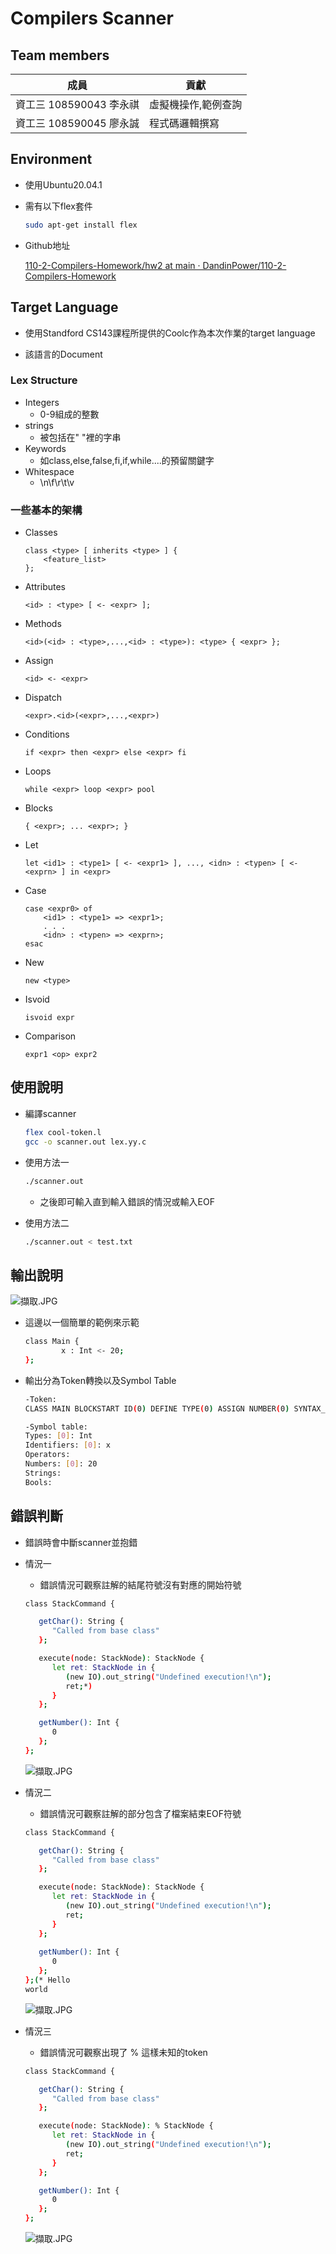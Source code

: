 # Compilers Scanner

## Team members

| 成員 | 貢獻 |
| --- | --- |
| 資工三 108590043 李永祺 | 虛擬機操作,範例查詢 |
| 資工三 108590045 廖永誠 | 程式碼邏輯撰寫 |

## Environment

- 使用Ubuntu20.04.1
- 需有以下flex套件
    
    ```bash
    sudo apt-get install flex
    ```
    
- Github地址
    
    [110-2-Compilers-Homework/hw2 at main · DandinPower/110-2-Compilers-Homework](https://github.com/DandinPower/110-2-Compilers-Homework/tree/main/hw2)
    

## Target Language

- 使用Standford CS143課程所提供的Coolc作為本次作業的target language
- 該語言的Document
    
    [](http://web.stanford.edu/class/cs143/materials/cool-manual.pdf)
    

### Lex Structure

- Integers
    - 0-9組成的整數
- strings
    - 被包括在" "裡的字串
- Keywords
    - 如class,else,false,fi,if,while....的預留關鍵字
- Whitespace
    - \n\f\r\t\v

### 一些基本的架構

- Classes
    
    ```
    class <type> [ inherits <type> ] {
    	<feature_list>
    };
    ```
    
- Attributes
    
    ```
    <id> : <type> [ <- <expr> ];
    ```
    
- Methods
    
    ```
    <id>(<id> : <type>,...,<id> : <type>): <type> { <expr> };
    ```
    
- Assign
    
    ```
    <id> <- <expr>
    ```
    
- Dispatch
    
    ```
    <expr>.<id>(<expr>,...,<expr>)
    ```
    
- Conditions
    
    ```
    if <expr> then <expr> else <expr> fi
    ```
    
- Loops
    
    ```
    while <expr> loop <expr> pool
    ```
    
- Blocks
    
    ```
    { <expr>; ... <expr>; }
    ```
    
- Let
    
    ```
    let <id1> : <type1> [ <- <expr1> ], ..., <idn> : <typen> [ <- <exprn> ] in <expr>
    ```
    
- Case
    
    ```
    case <expr0> of
    	<id1> : <type1> => <expr1>;
    	. . .
    	<idn> : <typen> => <exprn>;
    esac
    ```
    
- New
    
    ```
    new <type>
    ```
    
- Isvoid
    
    ```
    isvoid expr
    ```
    
- Comparison
    
    ```
    expr1 <op> expr2
    ```
    

## 使用說明

- 編譯scanner
    
    ```bash
    flex cool-token.l
    gcc -o scanner.out lex.yy.c
    ```
    
- 使用方法一
    
    ```bash
    ./scanner.out
    ```
    
    - 之後即可輸入直到輸入錯誤的情況或輸入EOF
- 使用方法二
    
    ```bash
    ./scanner.out < test.txt
    ```
    

## 輸出說明

![擷取.JPG](image/%E6%93%B7%E5%8F%96.jpg)

- 這邊以一個簡單的範例來示範
    
    ```bash
    class Main {
    		x : Int <- 20;
    };
    ```
    
- 輸出分為Token轉換以及Symbol Table
    
    ```bash
    -Token:
    CLASS MAIN BLOCKSTART ID(0) DEFINE TYPE(0) ASSIGN NUMBER(0) SYNTAX_OVER BLOCKOVER SYNTAX_OVER
    ```
    
    ```bash
    -Symbol table:
    Types: [0]: Int
    Identifiers: [0]: x
    Operators: 
    Numbers: [0]: 20
    Strings: 
    Bools:
    ```
    

## 錯誤判斷

- 錯誤時會中斷scanner並抱錯
- 情況一
    - 錯誤情況可觀察註解的結尾符號沒有對應的開始符號
    
    ```bash
    class StackCommand {
    
       getChar(): String {
          "Called from base class"
       };
    
       execute(node: StackNode): StackNode {
          let ret: StackNode in {
             (new IO).out_string("Undefined execution!\n");
             ret;*)
          }
       };
    
       getNumber(): Int {
          0
       };
    };
    ```
    
    ![擷取.JPG](image/%E6%93%B7%E5%8F%96%201.jpg)
    
- 情況二
    - 錯誤情況可觀察註解的部分包含了檔案結束EOF符號
    
    ```bash
    class StackCommand {
    
       getChar(): String {
          "Called from base class"
       };
    
       execute(node: StackNode): StackNode {
          let ret: StackNode in {
             (new IO).out_string("Undefined execution!\n");
             ret;
          }
       };
    	
       getNumber(): Int {
          0
       };
    };(* Hello
    world
    ```
    
    ![擷取.JPG](image/%E6%93%B7%E5%8F%96%202.jpg)
    
- 情況三
    - 錯誤情況可觀察出現了 % 這樣未知的token
    
    ```bash
    class StackCommand {
    
       getChar(): String {
          "Called from base class"
       };
    
       execute(node: StackNode): % StackNode {
          let ret: StackNode in {
             (new IO).out_string("Undefined execution!\n");
             ret;
          }
       };
    
       getNumber(): Int {
          0
       };
    };
    ```
    
    ![擷取.JPG](image/%E6%93%B7%E5%8F%96%203.jpg)